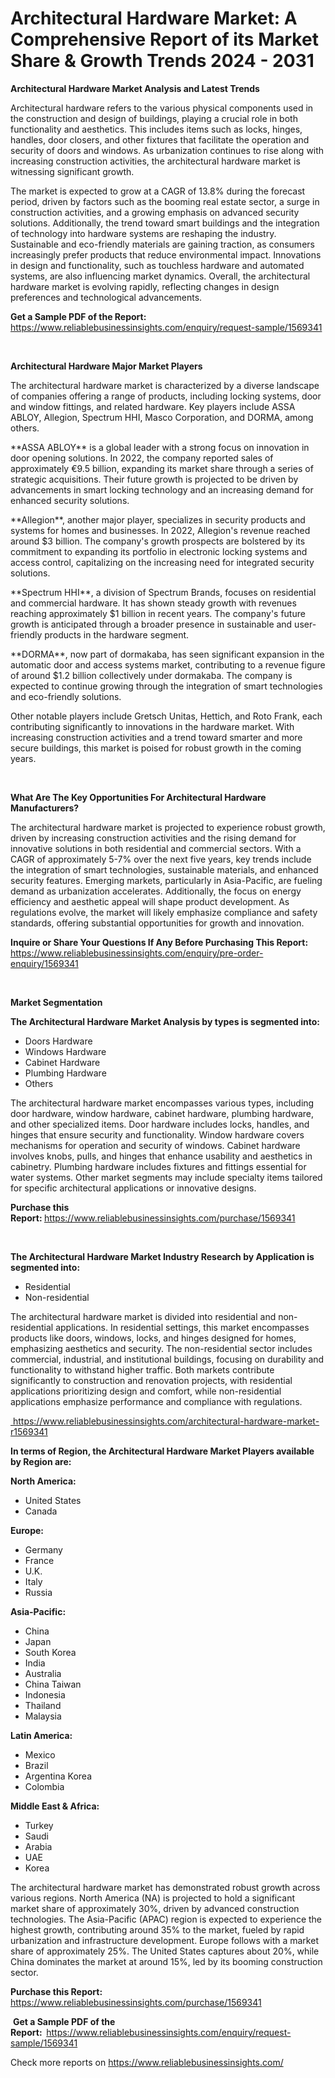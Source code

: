 <p><h1>Architectural Hardware Market: A Comprehensive Report of its Market Share & Growth Trends 2024 - 2031</h1></p><p><strong>Architectural Hardware Market Analysis and Latest Trends</strong></p>
<p><p>Architectural hardware refers to the various physical components used in the construction and design of buildings, playing a crucial role in both functionality and aesthetics. This includes items such as locks, hinges, handles, door closers, and other fixtures that facilitate the operation and security of doors and windows. As urbanization continues to rise along with increasing construction activities, the architectural hardware market is witnessing significant growth.</p><p>The market is expected to grow at a CAGR of 13.8% during the forecast period, driven by factors such as the booming real estate sector, a surge in construction activities, and a growing emphasis on advanced security solutions. Additionally, the trend toward smart buildings and the integration of technology into hardware systems are reshaping the industry. Sustainable and eco-friendly materials are gaining traction, as consumers increasingly prefer products that reduce environmental impact. Innovations in design and functionality, such as touchless hardware and automated systems, are also influencing market dynamics. Overall, the architectural hardware market is evolving rapidly, reflecting changes in design preferences and technological advancements.</p></p>
<p><strong>Get a Sample PDF of the Report:&nbsp;</strong> <a href="https://www.reliablebusinessinsights.com/enquiry/request-sample/1569341?utm_campaign=39&utm_medium=2&utm_source=Github&utm_content=ia&utm_term=29122024&utm_id=architectural-hardware">https://www.reliablebusinessinsights.com/enquiry/request-sample/1569341</a></p>
<p>&nbsp;</p>
<p><strong>Architectural Hardware Major Market Players</strong></p>
<p><p>The architectural hardware market is characterized by a diverse landscape of companies offering a range of products, including locking systems, door and window fittings, and related hardware. Key players include ASSA ABLOY, Allegion, Spectrum HHI, Masco Corporation, and DORMA, among others.</p><p>**ASSA ABLOY** is a global leader with a strong focus on innovation in door opening solutions. In 2022, the company reported sales of approximately €9.5 billion, expanding its market share through a series of strategic acquisitions. Their future growth is projected to be driven by advancements in smart locking technology and an increasing demand for enhanced security solutions.</p><p>**Allegion**, another major player, specializes in security products and systems for homes and businesses. In 2022, Allegion's revenue reached around $3 billion. The company's growth prospects are bolstered by its commitment to expanding its portfolio in electronic locking systems and access control, capitalizing on the increasing need for integrated security solutions.</p><p>**Spectrum HHI**, a division of Spectrum Brands, focuses on residential and commercial hardware. It has shown steady growth with revenues reaching approximately $1 billion in recent years. The company's future growth is anticipated through a broader presence in sustainable and user-friendly products in the hardware segment.</p><p>**DORMA**, now part of dormakaba, has seen significant expansion in the automatic door and access systems market, contributing to a revenue figure of around $1.2 billion collectively under dormakaba. The company is expected to continue growing through the integration of smart technologies and eco-friendly solutions.</p><p>Other notable players include Gretsch Unitas, Hettich, and Roto Frank, each contributing significantly to innovations in the hardware market. With increasing construction activities and a trend toward smarter and more secure buildings, this market is poised for robust growth in the coming years.</p></p>
<p>&nbsp;</p>
<p><strong>What Are The Key Opportunities For Architectural Hardware Manufacturers?</strong></p>
<p><p>The architectural hardware market is projected to experience robust growth, driven by increasing construction activities and the rising demand for innovative solutions in both residential and commercial sectors. With a CAGR of approximately 5-7% over the next five years, key trends include the integration of smart technologies, sustainable materials, and enhanced security features. Emerging markets, particularly in Asia-Pacific, are fueling demand as urbanization accelerates. Additionally, the focus on energy efficiency and aesthetic appeal will shape product development. As regulations evolve, the market will likely emphasize compliance and safety standards, offering substantial opportunities for growth and innovation.</p></p>
<p><strong>Inquire or Share Your Questions If Any Before Purchasing This Report:</strong> <a href="https://www.reliablebusinessinsights.com/enquiry/pre-order-enquiry/1569341?utm_campaign=39&utm_medium=2&utm_source=Github&utm_content=ia&utm_term=29122024&utm_id=architectural-hardware">https://www.reliablebusinessinsights.com/enquiry/pre-order-enquiry/1569341</a></p>
<p>&nbsp;</p>
<p><strong>Market Segmentation</strong></p>
<p><strong>The Architectural Hardware Market Analysis by types is segmented into:</strong></p>
<p><ul><li>Doors Hardware</li><li>Windows Hardware</li><li>Cabinet Hardware</li><li>Plumbing Hardware</li><li>Others</li></ul></p>
<p><p>The architectural hardware market encompasses various types, including door hardware, window hardware, cabinet hardware, plumbing hardware, and other specialized items. Door hardware includes locks, handles, and hinges that ensure security and functionality. Window hardware covers mechanisms for operation and security of windows. Cabinet hardware involves knobs, pulls, and hinges that enhance usability and aesthetics in cabinetry. Plumbing hardware includes fixtures and fittings essential for water systems. Other market segments may include specialty items tailored for specific architectural applications or innovative designs.</p></p>
<p><strong>Purchase this Report:&nbsp;</strong><a href="https://www.reliablebusinessinsights.com/purchase/1569341?utm_campaign=39&utm_medium=2&utm_source=Github&utm_content=ia&utm_term=29122024&utm_id=architectural-hardware">https://www.reliablebusinessinsights.com/purchase/1569341</a></p>
<p>&nbsp;</p>
<p><strong>The Architectural Hardware Market Industry Research by Application is segmented into:</strong></p>
<p><ul><li>Residential</li><li>Non-residential</li></ul></p>
<p><p>The architectural hardware market is divided into residential and non-residential applications. In residential settings, this market encompasses products like doors, windows, locks, and hinges designed for homes, emphasizing aesthetics and security. The non-residential sector includes commercial, industrial, and institutional buildings, focusing on durability and functionality to withstand higher traffic. Both markets contribute significantly to construction and renovation projects, with residential applications prioritizing design and comfort, while non-residential applications emphasize performance and compliance with regulations.</p></p>
<p><a href="https://www.reliablebusinessinsights.com/architectural-hardware-market-r1569341?utm_campaign=39&utm_medium=2&utm_source=Github&utm_content=ia&utm_term=29122024&utm_id=architectural-hardware">&nbsp;https://www.reliablebusinessinsights.com/architectural-hardware-market-r1569341</a></p>
<p><strong>In terms of Region, the Architectural Hardware Market Players available by Region are:</strong></p>
<p>
    <p> <strong> North America: </strong>
        <ul>
            <li>United States</li>
            <li>Canada</li>
        </ul>
        </p> 
    <p> <strong> Europe: </strong>
        <ul>
            <li>Germany</li>
            <li>France</li>
            <li>U.K.</li>
            <li>Italy</li>
            <li>Russia</li>
        </ul>
        </p> 
    <p> <strong> Asia-Pacific: </strong>
        <ul>
            <li>China</li>
            <li>Japan</li>
            <li>South Korea</li>
            <li>India</li>
            <li>Australia</li>
            <li>China Taiwan</li>
            <li>Indonesia</li>
            <li>Thailand</li>
            <li>Malaysia</li>
        </ul>
        </p> 
    <p> <strong> Latin America: </strong>
        <ul>
            <li>Mexico</li>
            <li>Brazil</li>
            <li>Argentina Korea</li>
            <li>Colombia</li>
        </ul>
        </p> 
    <p> <strong> Middle East & Africa: </strong>
        <ul>
            <li>Turkey</li>
            <li>Saudi</li>
            <li>Arabia</li>
            <li>UAE</li>
            <li>Korea</li>
        </ul>
    </p>
    </p>
<p><p>The architectural hardware market has demonstrated robust growth across various regions. North America (NA) is projected to hold a significant market share of approximately 30%, driven by advanced construction technologies. The Asia-Pacific (APAC) region is expected to experience the highest growth, contributing around 35% to the market, fueled by rapid urbanization and infrastructure development. Europe follows with a market share of approximately 25%. The United States captures about 20%, while China dominates the market at around 15%, led by its booming construction sector.</p></p>
<p><strong>Purchase this Report: </strong><a href="https://www.reliablebusinessinsights.com/purchase/1569341?utm_campaign=39&utm_medium=2&utm_source=Github&utm_content=ia&utm_term=29122024&utm_id=architectural-hardware">https://www.reliablebusinessinsights.com/purchase/1569341</a></p>
<p>&nbsp;<strong>Get a Sample PDF of the Report:&nbsp;&nbsp;</strong><a href="https://www.reliablebusinessinsights.com/enquiry/request-sample/1569341?utm_campaign=39&utm_medium=2&utm_source=Github&utm_content=ia&utm_term=29122024&utm_id=architectural-hardware">https://www.reliablebusinessinsights.com/enquiry/request-sample/1569341</a></p>
<p><strong></strong></p>
<p>Check more reports on <a href="https://www.reliablebusinessinsights.com/?utm_campaign=39&utm_medium=2&utm_source=Github&utm_content=ia&utm_term=29122024&utm_id=architectural-hardware">https://www.reliablebusinessinsights.com/</a></p>